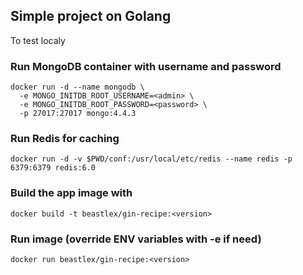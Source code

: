 ## Simple project on Golang

To test localy

### Run MongoDB container with username and password

```
docker run -d --name mongodb \
  -e MONGO_INITDB_ROOT_USERNAME=<admin> \
  -e MONGO_INITDB_ROOT_PASSWORD=<password> \
  -p 27017:27017 mongo:4.4.3
```

### Run Redis for caching

```
docker run -d -v $PWD/conf:/usr/local/etc/redis --name redis -p 6379:6379 redis:6.0

```

### Build the app image with

```
docker build -t beastlex/gin-recipe:<version>
```

### Run image (override ENV variables with -e if need)

```
docker run beastlex/gin-recipe:<version>
```
